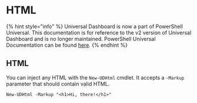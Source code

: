 # HTML

{% hint style="info" %}
Universal Dashboard is now a part of PowerShell Universal. This documentation is for reference to the v2 version of Universal Dashboard and is no longer maintained. PowerShell Universal Documentation can be found [here](https://docs.ironmansoftware.com).
{% endhint %}

## HTML

You can inject any HTML with the `New-UDHtml` cmdlet. It accepts a `-Markup` parameter that should contain valid HTML.

```text
New-UDHtml -Markup "<h1>Hi, there!</h1>"
```

